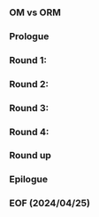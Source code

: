 ### OM vs ORM 

### Prologue 

### Round 1: 

### Round 2: 

### Round 3: 

### Round 4: 

### Round up

### Epilogue

### EOF (2024/04/25)
